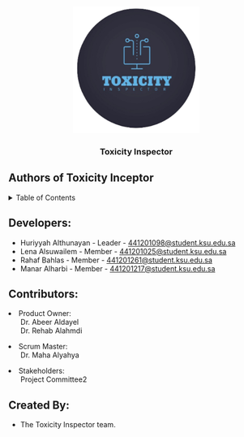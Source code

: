 <!-- PROJECT LOGO -->
<br />
<div align="center">
  
  <a href="https://github.com/4lena/2022-GP1-2">
    <img src="2_ToxicityInspector_Software/assets/img/logo.png" alt="Logo" width="250" height="250">
  </a>

  <h3 align="center">Toxicity Inspector</h3>
</div>

## Authors of Toxicity Inceptor

<!-- TABLE OF CONTENTS -->
<details>
  <summary>Table of Contents</summary>
  <ol>
    <li>
      <a href="#Developers">Developers</a>
    </li>
    <li>
      <a href="#Contributors">Contributors</a>
    </li>
     <li>
      <a href="#created-by">Created By</a>
    </li>
  </ol>
</details>

<!-- Developers -->
## Developers:

* Huriyyah Althunayan - Leader - 441201098@student.ksu.edu.sa
* Lena Alsuwailem - Member - 441201025@student.ksu.edu.sa
* Rahaf Bahlas - Member - 441201261@student.ksu.edu.sa
* Manar Alharbi - Member - 441201217@student.ksu.edu.sa

<!-- Contributors -->
## Contributors:
<li>
  Product Owner:
  <ul>
    Dr. Abeer Aldayel
    <br>
    Dr. Rehab Alahmdi
  </ul>
</li>

<li>
  Scrum Master:
  <ul>
      Dr. Maha Alyahya
  </ul>
</li>

<li>
  Stakeholders:
  <ul>
   Project Committee2
  </ul>
</li>

<!-- created-by -->
## Created By:

* The Toxicity Inspector team.
